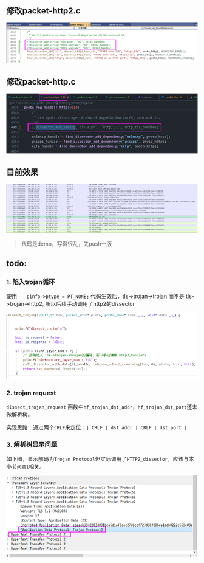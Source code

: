 ## 修改packet-http2.c

![image-20240928181302064](readme.assets/image-20240928181302064.png)

## 修改packet-http.c

![image-20241010164248886](readme.assets/image-20241010164248886.png)


## 目前效果

![image-20240928103131293](readme.assets/image-20240928103131293.png)

> 代码是demo，写得很乱，先push一版

## todo:

### 1. 陷入trojan循环

使用 `    pinfo->ptype = PT_NONE; `  代码生效后，tls->trojan->trojan 而不是 tls->trojan->http2, 所以后续手动调用了http2的dissector

![image-20240928103209010](readme.assets/image-20240928103209010.png)

### 2. trojan request 

`dissect_trojan_request` 函数中`hf_trojan_dst_addr`，`hf_trojan_dst_port`还未做解析树。

实现思路：通过两个`CRLF`来定位：`| CRLF | dst_addr | CRLF | dst_port |`

### 3. 解析树显示问题

如下图，显示解码为`Trojan Protocol`但实际调用了`HTTP2_dissector`，应该与本小节`问题1`相关。

![image-20240928103745897](readme.assets/image-20240928103745897.png)

 



